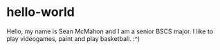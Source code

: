 # hello-world
Hello, my name is Sean McMahon and I am a senior BSCS major. I like to play videogames, paint and play basketball. :^)
